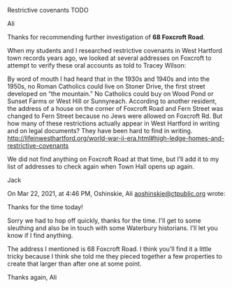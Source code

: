 Restrictive covenants TODO

Ali

Thanks for recommending further investigation of **68 Foxcroft Road**.

When my students and I researched restrictive covenants in West Hartford town records years ago, we looked at several addresses on Foxcroft to attempt to verify these oral accounts as told to Tracey Wilson:

By word of mouth I had heard that in the 1930s and 1940s and into the 1950s, no Roman Catholics could live on Stoner Drive, the first street developed on “the mountain.” No Catholics could buy on Wood Pond or Sunset Farms or West Hill or Sunnyreach. According to another resident, the address of a house on the corner of Foxcroft Road and Fern Street was changed to Fern Street because no Jews were allowed on Foxcroft Rd. But how many of these restrictions actually appear in West Hartford in writing and on legal documents? They have been hard to find in writing.
http://lifeinwesthartford.org/world-war-ii-era.html#high-ledge-homes-and-restrictive-covenants

We did not find anything on Foxcroft Road at that time, but I’ll add it to my list of addresses to check again when Town Hall opens up again.

Jack

On Mar 22, 2021, at 4:46 PM, Oshinskie, Ali <aoshinskie@ctpublic.org> wrote:

Thanks for the time today!

Sorry we had to hop off quickly, thanks for the time. I'll get to some sleuthing and also be in touch with some Waterbury historians. I'll let you know if I find anything.

The address I mentioned is 68 Foxcroft Road. I think you'll find it a little tricky because I think she told me they pieced together a few properties to create that larger than after one at some point.

Thanks again,
Ali
